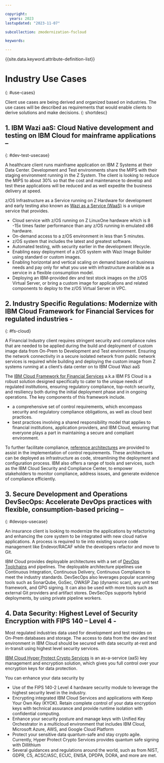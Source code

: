 ```yaml
---

copyright:
  years: 2023
lastupdated: "2023-11-07"

subcollection: zmodernization-fscloud

keywords:

---
```


{{site.data.keyword.attribute-definition-list}}

# Industry Use Cases
{: #use-cases}

Client use cases are being derived and organized based on industries. The use cases will be described as requirements that would enable clients to derive solutions and make decisions.
{: shortdesc}

## 1. IBM Wazi aaS: Cloud Native development and testing on IBM Cloud for mainframe applications –
{: #dev-test-usecase}

A healthcare client runs mainframe application on IBM Z Systems at their Data Center. Development and Test environments share the MIPS with their staging environment running in the Z System. The client is looking to reduce the MIPS to about 30% so that the cost and maintenance to develop and test these applications will be reduced and as well expedite the business delivery at speed.

z/OS Infrastructure as a Service running on Z Hardware for development and early testing also known as [Wazi as a Service (WaaS)](https://www.ibm.com/cloud/wazi-as-a-service) is a unique service that provides.

- Cloud service with z/OS running on Z LinuxOne hardware which is 8 -15x times faster performance than any z/OS running in emulated x86 hardware.
- On-demand access to a z/OS environment in less than 5 minutes.
- z/OS system that includes the latest and greatest software.
- Automated testing, with security earlier in the development lifecycle.
- Enabling easy deployment of a z/OS system with Wazi Image Builder using standard or custom images.
- Enabling horizontal and vertical scaling on demand based on business needs and pay only for what you use with infrastructure available as a service in a flexible consumption model.
- Deploying an IBM-provided dev and test stock images on the z/OS Virtual Server, or bring a custom image for applications and related components to deploy to the z/OS Virtual Server in VPC.

## 2. Industry Specific Regulations: Modernize with IBM Cloud Framework for Financial Services for regulated industries -
{: #fs-cloud}

A Financial Industry client requires stringent security and compliance rules that are needed to be applied during the build and deployment of custom image data from On-Prem to Development and Test environment. Ensuring the network connectivity in a secure isolated network from public network services is required while building and deploying the custom image from Z systems running at a client’s data center on to IBM Cloud Wazi aaS

The [IBM Cloud Framework for Financial Services](https://cloud.ibm.com/docs/framework-financial-services?topic=framework-financial-services-about) a.k.a IBM FS Cloud is a robust solution designed specifically to cater to the unique needs of regulated institutions, ensuring regulatory compliance, top-notch security, and resiliency both during the initial deployment phase and in ongoing operations. The key components of this framework include.

- a comprehensive set of control requirements, which encompass security and regulatory compliance obligations, as well as cloud best practices.
- best practices involving a shared responsibility model that applies to financial institutions, application providers, and IBM Cloud, ensuring that everyone plays a part in maintaining a secure and compliant environment.

To further facilitate compliance, [reference architectures](https://cloud.ibm.com/docs?tab=solutions&contentType=reference-architecture) are provided to assist in the implementation of control requirements. These architectures can be deployed as infrastructure as code, streamlining the deployment and configuration process. IBM also offers a range of tools and services, such as the IBM Cloud Security and Compliance Center, to empower stakeholders to monitor compliance, address issues, and generate evidence of compliance efficiently.

## 3. Secure Development and Operations DevSecOps: Accelerate DevOps practices with flexible, consumption-based pricing –
{: #devops-usecase}

An insurance client is looking to modernize the applications by refactoring and enhancing the core system to be integrated with new cloud native applications. A process is required to tie into existing source code management like Endevor/RACAF while the developers refactor and move to Git.

IBM Cloud provides deployable architectures with a set of [DevOps Toolchains](https://cloud.ibm.com/docs/ContinuousDelivery?topic=ContinuousDelivery-getting-started&interface=ui) and pipelines. The deployable architecture pipelines use Continuous Integration, Continuous Delivery, Continuous Compliance to meet the industry standards. DevSecOps also leverages popular scanning tools such as SonarQube, GoSec, OWASP Zap (dynamic scan), any unit test framework, and GPG signing. It can also be used with more tools such as external Git providers and artifact stores. DevSecOps supports hybrid deployments, by using private pipeline workers.

## 4. Data Security: Highest Level of Security Encryption with FIPS 140 – Level 4 -

Most regulated industries data used for development and test resides on On-Prem databases and storage. The access to data from the dev and test environment in IBM Cloud should be secured with data security at-rest and in-transit using highest level security services.

[IBM Cloud Hyper Protect Crypto Services](https://www.ibm.com/products/hyper-protect-crypto) is an as-a-service (aaS) key management and encryption solution, which gives you full control over your encryption keys for data protection.

You can enhance your data security by

- Use of the FIPS 140-2 Level 4 hardware security module to leverage the highest security level in the industry.
- Encrypting integrated IBM Cloud Services and applications with Keep Your Own Key (KYOK). Retain complete control of your data encryption keys with technical assurance and provide runtime isolation with confidential computing.
- Enhance your security posture and manage keys with Unified Key Orchestrator in a multicloud environment that includes IBM Cloud, Microsoft Azure, AWS, and Google Cloud Platform
- Protect your sensitive data quantum-safe and stay crypto agile. Currently, Hyper Protect Crypto Services provides quantum safe signing with Dillithium
- Several guidances and regulations around the world, such as from NIST, GDPR, C5, ACSC/ASC, ECUC, ENISA, DPDPA, DORA, and more are met.
